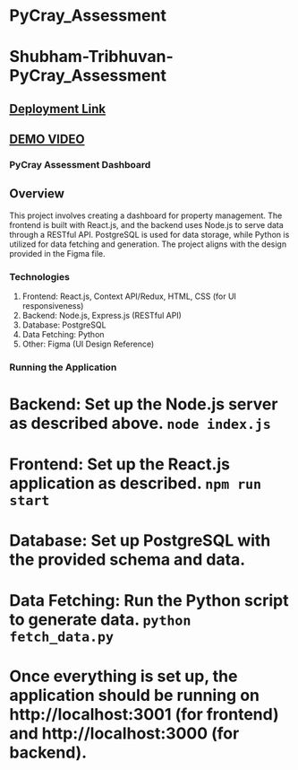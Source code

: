 # PyCray_Assessment

# Shubham-Tribhuvan-PyCray_Assessment

## [Deployment Link](https://py-cray-assessment.vercel.app)

## [DEMO VIDEO](https://www.loom.com/share/11d495a6ab714056af06b31caa0a1444?sid=9734f4b2-6978-4790-9ea6-4b5687b46683)

### PyCray Assessment Dashboard

## Overview

This project involves creating a dashboard for property management. The frontend is built with React.js, and the backend uses Node.js to serve data through a RESTful API. PostgreSQL is used for data storage, while Python is utilized for data fetching and generation. The project aligns with the design provided in the Figma file.


### Technologies

1) Frontend: React.js, Context API/Redux, HTML, CSS (for UI responsiveness)
2) Backend: Node.js, Express.js (RESTful API)
3) Database: PostgreSQL
4) Data Fetching: Python
5) Other: Figma (UI Design Reference)

### Running the Application
# Backend: Set up the Node.js server as described above. `node index.js`
# Frontend: Set up the React.js application as described. `npm run start`
# Database: Set up PostgreSQL with the provided schema and data. 
# Data Fetching: Run the Python script to generate data. `python fetch_data.py `
# Once everything is set up, the application should be running on http://localhost:3001 (for frontend) and http://localhost:3000 (for backend).
